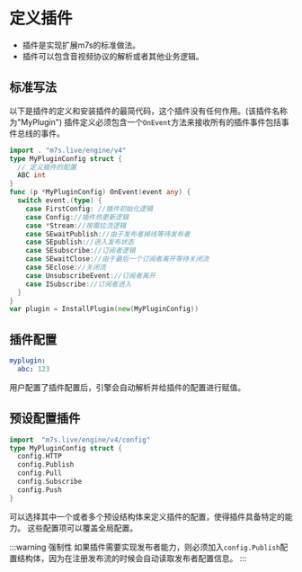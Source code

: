 # 定义插件

- 插件是实现扩展m7s的标准做法。
- 插件可以包含音视频协议的解析或者其他业务逻辑。

## 标准写法

以下是插件的定义和安装插件的最简代码，这个插件没有任何作用。(该插件名称为"MyPlugin")
插件定义必须包含一个`OnEvent`方法来接收所有的插件事件包括事件总线的事件。
```go
import . "m7s.live/engine/v4"
type MyPluginConfig struct {
  // 定义插件的配置
  ABC int
}
func (p *MyPluginConfig) OnEvent(event any) {
  switch event.(type) {
    case FirstConfig: //插件初始化逻辑
    case Config://插件热更新逻辑
    case *Stream://按需拉流逻辑
    case SEwaitPublish://由于发布者掉线等待发布者
    case SEpublish://进入发布状态
    case SEsubscribe://订阅者逻辑
    case SEwaitClose://由于最后一个订阅者离开等待关闭流
    case SEclose://关闭流
    case UnsubscribeEvent://订阅者离开
    case ISubscribe://订阅者进入
  }
}
var plugin = InstallPlugin(new(MyPluginConfig))
```

## 插件配置

```yaml
myplugin:
  abc: 123
```
用户配置了插件配置后，引擎会自动解析并给插件的配置进行赋值。

## 预设配置插件

```go
import 	"m7s.live/engine/v4/config"
type MyPluginConfig struct {
  config.HTTP
  config.Publish
  config.Pull
  config.Subscribe
  config.Push
}
```
可以选择其中一个或者多个预设结构体来定义插件的配置，使得插件具备特定的能力。
这些配置项可以覆盖全局配置。

:::warning 强制性
如果插件需要实现发布者能力，则必须加入`config.Publish`配置结构体，因为在注册发布流的时候会自动读取发布者配置信息。
:::
